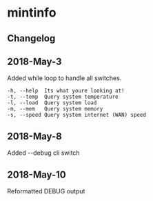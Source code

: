 # mintinfo

## Changelog

2018-May-3
----------
Added while loop to handle all switches.

```options:
-h, --help	Its what youre looking at!
-t, --temp	Query system temperature
-l, --load	Query system load
-m, --mem	Query system memory
-s, --speed	Query system internet (WAN) speed
```

2018-May-8
----------
Added --debug cli switch

2018-May-10
-----------
Reformatted DEBUG output
